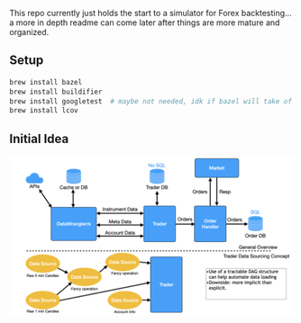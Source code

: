 This repo currently just holds the start to a simulator for Forex backtesting... a more in depth readme can come later after things are more mature and organized.

## Setup
```bash
brew install bazel
brew install buildifier
brew install googletest  # maybe not needed, idk if bazel will take of this
brew install lcov
```

## Initial Idea
![image](./docs/trading_diagram.png)
